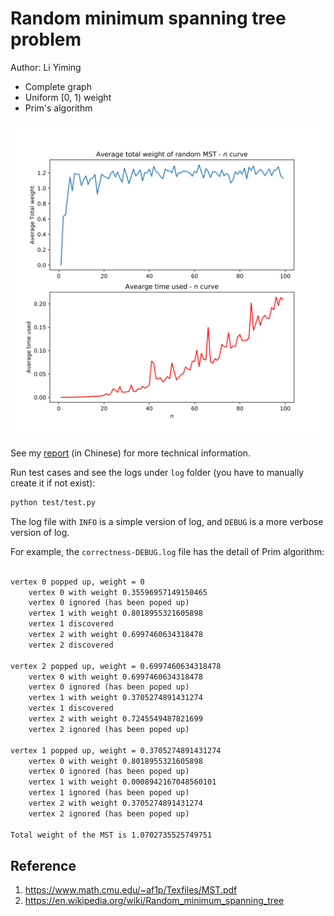 # Random minimum spanning tree problem

Author: Li Yiming

- Complete graph
- Uniform [0, 1) weight
- Prim's algorithm

![result](figures/benchmark.svg)

See my [report](report.md) (in Chinese) for more technical information.

Run test cases and see the logs under `log` folder (you have to manually create it if not exist):

```bash
python test/test.py
```

The log file with `INFO` is a simple version of log, and `DEBUG` is a more verbose version of log.

For example, the `correctness-DEBUG.log` file has the detail of Prim algorithm:

```txt

vertex 0 popped up, weight = 0
	vertex 0 with weight 0.35596957149150465
	vertex 0 ignored (has been poped up)
	vertex 1 with weight 0.8018955321605898
	vertex 1 discovered
	vertex 2 with weight 0.6997460634318478
	vertex 2 discovered

vertex 2 popped up, weight = 0.6997460634318478
	vertex 0 with weight 0.6997460634318478
	vertex 0 ignored (has been poped up)
	vertex 1 with weight 0.3705274891431274
	vertex 1 discovered
	vertex 2 with weight 0.7245549487821699
	vertex 2 ignored (has been poped up)

vertex 1 popped up, weight = 0.3705274891431274
	vertex 0 with weight 0.8018955321605898
	vertex 0 ignored (has been poped up)
	vertex 1 with weight 0.0008942167048560101
	vertex 1 ignored (has been poped up)
	vertex 2 with weight 0.3705274891431274
	vertex 2 ignored (has been poped up)

Total weight of the MST is 1.0702735525749751
```

## Reference

1. https://www.math.cmu.edu/~af1p/Texfiles/MST.pdf
2. https://en.wikipedia.org/wiki/Random_minimum_spanning_tree